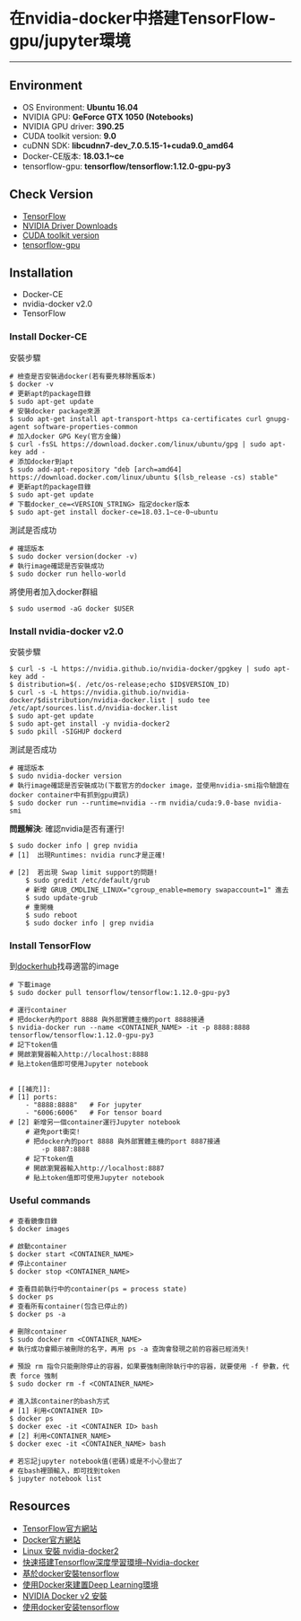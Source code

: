 # 在nvidia-docker中搭建TensorFlow-gpu/jupyter環境
---
## Environment
- OS Environment: **Ubuntu 16.04**
- NVIDIA GPU: **GeForce GTX 1050 (Notebooks)**
- NVIDIA GPU driver: **390.25**
- CUDA toolkit version: **9.0**
- cuDNN SDK: **libcudnn7-dev_7.0.5.15-1+cuda9.0_amd64**
- Docker-CE版本: **18.03.1~ce**
- tensorflow-gpu: **tensorflow/tensorflow:1.12.0-gpu-py3**

## Check Version
- [TensorFlow](https://www.tensorflow.org/install/gpu?hl=zh_tw)
- [NVIDIA Driver Downloads](https://www.nvidia.com/download/index.aspx?lang=en-us)
- [CUDA toolkit version](https://docs.nvidia.com/deploy/cuda-compatibility/index.html#binary-compatibility__table-toolkit-driver)
- [tensorflow-gpu](https://www.tensorflow.org/install/source?hl=zh-cn#linux)

## Installation
- Docker-CE
- nvidia-docker v2.0
- TensorFlow

### Install Docker-CE
安裝步驟

	# 檢查是否安裝過docker(若有要先移除舊版本) 
	$ docker -v 
	# 更新apt的package目錄
	$ sudo apt-get update
	# 安裝docker package來源
    $ sudo apt-get install apt-transport-https ca-certificates curl gnupg-agent software-properties-common
    # 加入docker GPG Key(官方金鑰)
    $ curl -fsSL https://download.docker.com/linux/ubuntu/gpg | sudo apt-key add -
	# 添加docker到apt
    $ sudo add-apt-repository "deb [arch=amd64] https://download.docker.com/linux/ubuntu $(lsb_release -cs) stable"
	# 更新apt的package目錄
	$ sudo apt-get update
	# 下載docker_ce=<VERSION_STRING> 指定docker版本
	$ sudo apt-get install docker-ce=18.03.1~ce-0~ubuntu
測試是否成功

	# 確認版本
	$ sudo docker version(docker -v)
	# 執行image確認是否安裝成功
	$ sudo docker run hello-world
將使用者加入docker群組 

	$ sudo usermod -aG docker $USER

### Install nvidia-docker v2.0
安裝步驟

	$ curl -s -L https://nvidia.github.io/nvidia-docker/gpgkey | sudo apt-key add -
	$ distribution=$(. /etc/os-release;echo $ID$VERSION_ID)
	$ curl -s -L https://nvidia.github.io/nvidia-docker/$distribution/nvidia-docker.list | sudo tee /etc/apt/sources.list.d/nvidia-docker.list
	$ sudo apt-get update
	$ sudo apt-get install -y nvidia-docker2 
	$ sudo pkill -SIGHUP dockerd 
測試是否成功

	# 確認版本
	$ sudo nvidia-docker version
	# 執行image確認是否安裝成功(下載官方的docker image，並使用nvidia-smi指令驗證在docker container中有抓到gpu資訊)
	$ sudo docker run --runtime=nvidia --rm nvidia/cuda:9.0-base nvidia-smi 
**問題解決**: 確認nvidia是否有運行!
    
	$ sudo docker info | grep nvidia
	# [1]  出現Runtimes: nvidia runc才是正確!
	
    # [2]  若出現 Swap limit support的問題!
	    $ sudo gredit /etc/default/grub
		# 新增 GRUB_CMDLINE_LINUX="cgroup_enable=memory swapaccount=1" 進去
		$ sudo update-grub
		# 重開機	
	    $ sudo reboot
		$ sudo docker info | grep nvidia

### Install TensorFlow
到[dockerhub](https://hub.docker.com/search?type=image)找尋適當的image
	
	# 下載image
    $ sudo docker pull tensorflow/tensorflow:1.12.0-gpu-py3
	
	# 運行container
	# 把docker內的port 8888 與外部實體主機的port 8888接通
	$ nvidia-docker run --name <CONTAINER_NAME>	-it -p 8888:8888 tensorflow/tensorflow:1.12.0-gpu-py3
	# 記下token值
	# 開啟瀏覽器輸入http://localhost:8888
    # 貼上token值即可使用Jupyter notebook

	
	# [[補充]]:
	# [1] ports:
		- "8888:8888"   # For jupyter
		- "6006:6006"   # For tensor board
	# [2] 新增另一個container運行Jupyter notebook
		# 避免port衝突!
		# 把docker內的port 8888 與外部實體主機的port 8887接通
	  		-p 8887:8888
		# 記下token值
		# 開啟瀏覽器輸入http://localhost:8887
		# 貼上token值即可使用Jupyter notebook

### Useful commands	
	
	# 查看鏡像目錄
	$ docker images
	
	# 啟動container
	$ docker start <CONTAINER_NAME>
	# 停止container
	$ docker stop <CONTAINER_NAME>

	# 查看目前執行中的container(ps = process state)
	$ docker ps
	# 查看所有container(包含已停止的)
	$ docker ps -a

	# 刪除container
	$ sudo docker rm <CONTAINER_NAME>
	# 執行成功會顯示被刪除的名字，再用 ps -a 查詢會發現之前的容器已經消失!

	# 預設 rm 指令只能刪除停止的容器，如果要強制刪除執行中的容器，就要使用 -f 參數，代表 force 強制
	$ sudo docker rm -f <CONTAINER_NAME>	

	# 進入該container的bash方式
	# [1] 利用<CONTAINER ID>
	$ docker ps
	$ docker exec -it <CONTAINER ID> bash
	# [2] 利用<CONTAINER_NAME>
	$ docker exec -it <CONTAINER_NAME> bash

	# 若忘記jupyter notebook值(密碼)或是不小心登出了
	# 在bash裡頭輸入，即可找到token
	$ jupyter notebook list

## Resources
- [TensorFlow官方網站](https://www.tensorflow.org/install/docker)
- [Docker官方網站](https://docs.docker.com/install/linux/docker-ce/ubuntu/)
- [Linux 安裝 nvidia-docker2](https://roy051023.github.io/2019/02/25/Ubuntu-Install-Nvidia-Docker2/)
- [快速搭建Tensorflow深度學習環境–Nvidia-docker](https://darren1231.pixnet.net/blog/post/349736695)
- [基於docker安裝tensorflow](https://juejin.im/post/5a8fea695188257a7450cb4c)
- [使用Docker來建置Deep Learning環境](https://medium.com/@minyuantseng/%E4%BD%BF%E7%94%A8docker%E4%BE%86%E5%BB%BA%E7%BD%AEdeep-learning%E7%92%B0%E5%A2%83-171d35632840)
- [NVIDIA Docker v2 安裝](https://ellis-wu.github.io/2018/03/02/nvidia-docker-installation/)
- [使用docker安装tensorflow](https://www.jianshu.com/p/478750c45e68)
